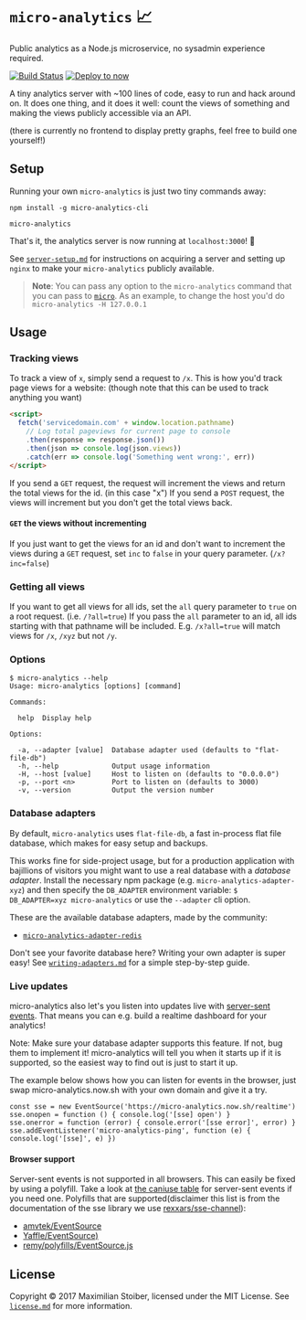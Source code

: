 # `micro-analytics` 📈

Public analytics as a Node.js microservice, no sysadmin experience required.

[![Build Status](https://travis-ci.org/micro-analytics/micro-analytics-cli.svg?branch=master)](https://travis-ci.org/micro-analytics/micro-analytics) [![Deploy to now](https://deploy.now.sh/static/button.svg)](https://deploy.now.sh/?repo=https://github.com/micro-analytics/micro-analytics-cli)


A tiny analytics server with ~100 lines of code, easy to run and hack around on. It does one thing, and it does it well: count the views of something and making the views publicly accessible via an API.

(there is currently no frontend to display pretty graphs, feel free to build one yourself!)

## Setup

Running your own `micro-analytics` is just two tiny commands away:

```
npm install -g micro-analytics-cli

micro-analytics
```

That's it, the analytics server is now running at `localhost:3000`! 🎉

See [`server-setup.md`](./server-setup.md) for instructions on acquiring a server and setting up `nginx` to make your `micro-analytics` publicly available.

> **Note**: You can pass any option to the `micro-analytics` command that you can pass to [`micro`](https://github.com/zeit/micro). As an example, to change the host you'd do `micro-analytics -H 127.0.0.1`

## Usage

### Tracking views

To track a view of `x`, simply send a request to `/x`. This is how you'd track page views for a website: (though note that this can be used to track anything you want)

```HTML
<script>
  fetch('servicedomain.com' + window.location.pathname)
    // Log total pageviews for current page to console
    .then(response => response.json())
    .then(json => console.log(json.views))
    .catch(err => console.log('Something went wrong:', err))
</script>
```

If you send a `GET` request, the request will increment the views and return the total views for the id. (in this case "x") If you send a `POST` request, the views will increment but you don't get the total views back.

#### `GET` the views without incrementing

If you just want to get the views for an id and don't want to increment the views during a `GET` request, set `inc` to `false` in your query parameter. (`/x?inc=false`)

### Getting all views

If you want to get all views for all ids, set the `all` query parameter to `true` on a root request. (i.e. `/?all=true`) If you pass the `all` parameter to an id, all ids starting with that pathname will be included. E.g. `/x?all=true` will match views for `/x`, `/xyz` but not `/y`.

### Options

```
$ micro-analytics --help
Usage: micro-analytics [options] [command]

Commands:

  help  Display help

Options:

  -a, --adapter [value]  Database adapter used (defaults to "flat-file-db")
  -h, --help             Output usage information
  -H, --host [value]     Host to listen on (defaults to "0.0.0.0")
  -p, --port <n>         Port to listen on (defaults to 3000)
  -v, --version          Output the version number
```

### Database adapters

By default, `micro-analytics` uses `flat-file-db`, a fast in-process flat file database, which makes for easy setup and backups.

This works fine for side-project usage, but for a production application with bajillions of visitors you might want to use a real database with a _database adapter_. Install the necessary npm package (e.g. `micro-analytics-adapter-xyz`) and then specify the `DB_ADAPTER` environment variable: `$ DB_ADAPTER=xyz micro-analytics` or use the `--adapter` cli option.

These are the available database adapters, made by the community:

- [`micro-analytics-adapter-redis`](https://github.com/relekang/micro-analytics-adapter-redis)

Don't see your favorite database here? Writing your own adapter is super easy! See [`writing-adapters.md`](writing-adapters.md) for a simple step-by-step guide.

### Live updates

micro-analytics also let's you listen into updates live with [server-sent events][].
That means you can e.g. build a realtime dashboard for your analytics!

Note: Make sure your database adapter supports this feature. If not, bug them to implement it!
micro-analytics will tell you when it starts up if it is supported, so the easiest way to find
out is just to start it up.

The example below shows how you can listen for events in the browser, just swap
micro-analytics.now.sh with your own domain and give it a try.

```es6
const sse = new EventSource('https://micro-analytics.now.sh/realtime')
sse.onopen = function () { console.log('[sse] open') }
sse.onerror = function (error) { console.error('[sse error]', error) }
sse.addEventListener('micro-analytics-ping', function (e) { console.log('[sse]', e) })
```

#### Browser support

Server-sent events is not supported in all browsers. This can easily be fixed by using a polyfill.
Take a look at [the caniuse table][] for server-sent events if you need one. Polyfills that are
supported(disclaimer this list is from the documentation of the sse library we use [rexxars/sse-channel][]):

* [amvtek/EventSource](https://github.com/amvtek/EventSource)
* [Yaffle/EventSource)](https://github.com/Yaffle/EventSource)
* [remy/polyfills/EventSource.js](https://github.com/remy/polyfills/blob/master/EventSource.js)

[server-sent events]: https://developer.mozilla.org/en-US/docs/Web/API/Server-sent_events/Using_server-sent_events
[the caniuse table]: http://caniuse.com/#feat=eventsource
[rexxars/sse-channel]: https://github.com/rexxars/sse-channel

## License

Copyright ©️ 2017 Maximilian Stoiber, licensed under the MIT License. See [`license.md`](./license.md) for more information.
